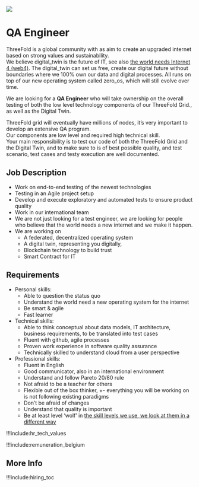 ![](img/development_manager.png)

# QA Engineer 

ThreeFold is a global community with as aim to create an upgraded internet based on strong values and sustainability.
<br/>
We believe digital_twin is the future of IT, see also [the world needs Internet 4 (web4)](tfgrid:internet4). The digital_twin can set us free, create our digital future without boundaries where we 100% own our data and digital processes.
All runs on top of our new operating system called zero_os, which will still evolve over time.
<br/>

We are looking for a  **QA Engineer** who will take ownership on the overall testing of both the low level technology components of our ThreeFold Grid., as well as the Digital Twin. 
<br/>

ThreeFold grid will eventually have millions of nodes, it’s very important to develop an extensive QA program.
<br/>
Our components are low level and required high technical skill.
<br/>
Your main responsibility is to test our code of both the ThreeFold Grid and the Digital Twin, and to make sure to is of best possible quality, and test scenario, test cases and testy execution are well documented. 

## Job Description

- Work on end-to-end testing of the newest technologies
- Testing in an Agile project setup
- Develop and execute exploratory and automated tests to ensure product quality
- Work in our international team
- We are not just looking for a test engineer, we are looking for people who believe that the world needs a new internet and we make it happen.
- We are working on
    - A federated, decentralized operating system
    - A digital twin, representing you digitally, 
    - Blockchain technology to build trust 
    - Smart Contract for IT

## Requirements

- Personal skills:
    - Able to question the status quo
    - Understand the world need a new operating system for the internet
    - Be smart & agile
    - Fast learner
- Technical skills:
    - Able to think conceptual about data models, IT architecture, business requirements, to be translated into test cases
    - Fluent with github, agile processes
    - Proven work experience in software quality assurance
    - Technically skilled to understand cloud from a user perspective
- Professional skills:
    - Fluent in English
    - Good communicator, also in an international environment
    - Understand and follow Pareto 20/80 rule
    - Not afraid to be a teacher for others
    - Flexible out of the box thinker, +- everything you will be working on is not following existing paradigms
    - Don’t be afraid of changes
    - Understand that quality is important
    - Be at least level ‘wolf’ in [the skill levels we use, we look at them in a different way](freeflownation:p2p_awareness_level)

!!!include:hr_tech_values

!!!include:remuneration_belgium

## More Info

!!!include:hiring_toc